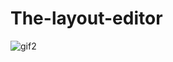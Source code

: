 # The-layout-editor
![gif2](https://user-images.githubusercontent.com/50353804/161790035-7a2535d3-6102-41c4-8dc1-5ef937950cc1.gif)
